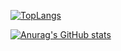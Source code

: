 [![TopLangs](https://github-readme-stats.vercel.app/api/top-langs/?username=acu4git)](https://github.com/anuraghazra/github-readme-stats)

[![Anurag's GitHub stats](https://github-readme-stats.vercel.app/api?username=acu4git)](https://github.com/anuraghazra/github-readme-stats)
